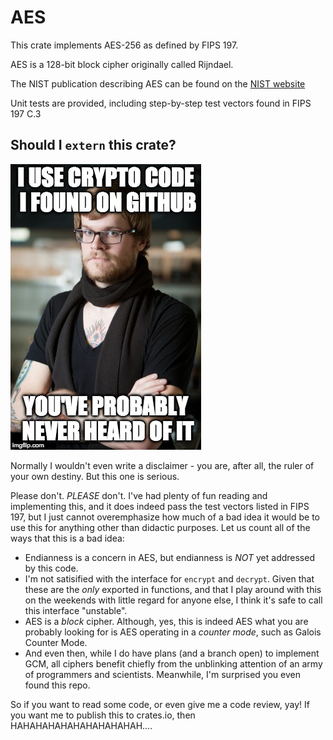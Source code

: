 # AES

This crate implements AES-256 as defined by FIPS 197.

AES is a 128-bit block cipher originally called Rijndael.

The NIST publication describing AES can be found on the [NIST website](https://nvlpubs.nist.gov/nistpubs/fips/nist.fips.197.pdf)

Unit tests are provided, including step-by-step test vectors found in FIPS 197 C.3

## Should I `extern` this crate?
![Crypto Hipster](https://raw.githubusercontent.com/christopher-henderson/AES/master/2fppk8.jpg)

Normally I wouldn't even write a disclaimer - you are, after all, the ruler of your own destiny. But this one is serious.

Please don't. _PLEASE_ don't. I've had plenty of fun reading and implementing this, and it does indeed pass the test vectors listed in FIPS 197, but I just cannot overemphasize how much of a bad idea it would be to use this for anything other than didactic purposes. Let us count all of the ways that this is a bad idea:

* Endianness is a concern in AES, but endianness is _NOT_ yet addressed by this code.
* I'm not satisified with the interface for `encrypt` and `decrypt`. Given that these are the _only_ exported in functions, and that I play around with this on the weekends with little regard for anyone else, I think it's safe to call this interface "unstable".
* AES is a _block_ cipher. Although, yes, this is indeed AES what you are probably looking for is AES operating in a _counter mode_, such as Galois Counter Mode.
* And even then, while I do have plans (and a branch open) to implement GCM, all ciphers benefit chiefly from the unblinking attention of an army of programmers and scientists. Meanwhile, I'm surprised you even found this repo.

So if you want to read some code, or even give me a code review, yay! If you want me to publish this to crates.io, then HAHAHAHAHAHAHAHAHAHAH....
